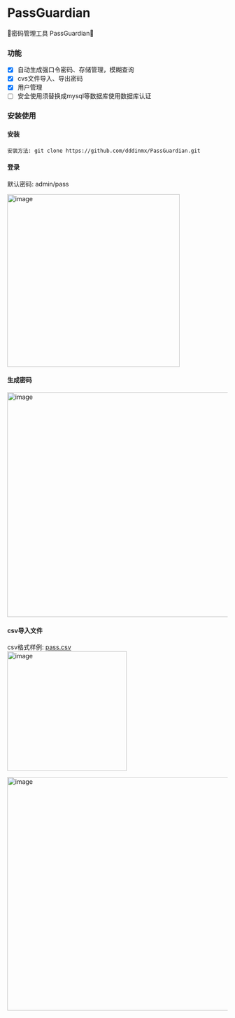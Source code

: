 # PassGuardian
🔑密码管理工具 PassGuardian🔑 

### 功能  
- [x] 自动生成强口令密码、存储管理，模糊查询  
- [x] cvs文件导入、导出密码    
- [x] 用户管理
- [ ] 安全使用须替换成mysql等数据库使用数据库认证

### 安装使用  
#### 安装
``安装方法: git clone https://github.com/dddinmx/PassGuardian.git``  

#### 登录  
默认密码: admin/pass  

<img width="394" alt="image" src="https://github.com/dddinmx/PassGuardian/assets/19663680/f14d81d6-22c4-4472-a43e-8affcce8a97f">  

#### 生成密码  
<img width="513" alt="image" src="https://github.com/dddinmx/PassGuardian/assets/19663680/c126b75e-a24a-4c76-b65d-c2851754f23b">  

#### csv导入文件
csv格式样例: 
[pass.csv](https://github.com/dddinmx/PassGuardian/files/13806999/pass.csv)  
<img width="273" alt="image" src="https://github.com/dddinmx/PassGuardian/assets/19663680/d201d77e-3f1e-4c81-9829-c1ca738eb7ab">  

<img width="533" alt="image" src="https://github.com/dddinmx/PassGuardian/assets/19663680/7a45c414-bd34-4cf6-a66a-f2fec150268b">  

